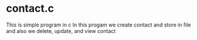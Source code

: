 # contact.c
This is simple program in c 
In this progam we create contact and store in file
and also we delete, update, and view contact
